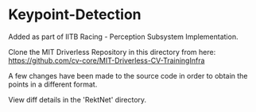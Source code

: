 # Keypoint-Detection
Added as part of IITB Racing - Perception Subsystem Implementation.

Clone the MIT Driverless Repository in this directory from here: https://github.com/cv-core/MIT-Driverless-CV-TrainingInfra

A few changes have been made to the source code in order to obtain the points in a different format.

View diff details in the 'RektNet' directory.
